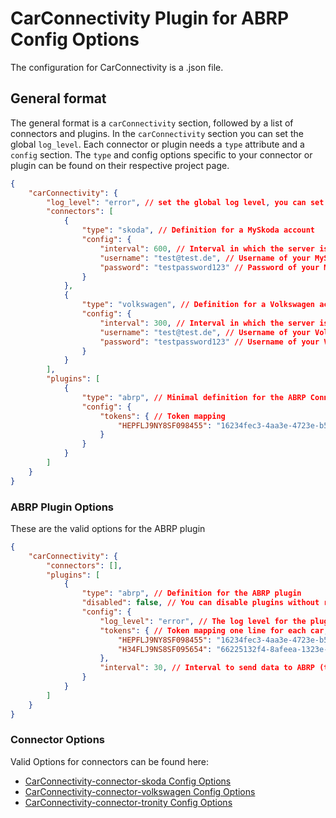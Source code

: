 # CarConnectivity Plugin for ABRP Config Options
The configuration for CarConnectivity is a .json file.
## General format
The general format is a `carConnectivity` section, followed by a list of connectors and plugins.
In the `carConnectivity` section you can set the global `log_level`.
Each connector or plugin needs a `type` attribute and a `config` section.
The `type` and config options specific to your connector or plugin can be found on their respective project page.
```json
{
    "carConnectivity": {
        "log_level": "error", // set the global log level, you can set individual log levels in the connectors and plugins
        "connectors": [
            {
                "type": "skoda", // Definition for a MySkoda account
                "config": {
                    "interval": 600, // Interval in which the server is checked in seconds
                    "username": "test@test.de", // Username of your MySkoda Account
                    "password": "testpassword123" // Password of your MySkoda Account
                }
            },
            {
                "type": "volkswagen", // Definition for a Volkswagen account
                "config": {
                    "interval": 300, // Interval in which the server is checked in seconds
                    "username": "test@test.de", // Username of your Volkswagen Account
                    "password": "testpassword123" // Username of your Volkswagen Account
                }
            }
        ],
        "plugins": [
            {
                "type": "abrp", // Minimal definition for the ABRP Connection
                "config": {
                    "tokens": { // Token mapping
                        "HEPFLJ9NY8SF098455": "16234fec3-4aa3e-4723e-b51f-1e5e37h4755da3"
                    }
                }
            }
        ]
    }
}
```
### ABRP Plugin Options
These are the valid options for the ABRP plugin
```json
{
    "carConnectivity": {
        "connectors": [],
        "plugins": [
            {
                "type": "abrp", // Definition for the ABRP plugin
                "disabled": false, // You can disable plugins without removing them from the config completely
                "config": {
                    "log_level": "error", // The log level for the plugin. Otherwise uses the global log level
                    "tokens": { // Token mapping one line for each car, key is the VIN, value is the ABRP token for the car
                        "HEPFLJ9NY8SF098455": "16234fec3-4aa3e-4723e-b51f-1e5e37h4755da3", // First car
                        "H34FLJ9NS8SF095654": "66225132f4-8afeea-1323e-b51f-1e53455dfe31", // Second car
                    },
                    "interval": 30, // Interval to send data to ABRP (this should be reasonably low to not stress the server)
                }
            }
        ]
    }
}
```

### Connector Options
Valid Options for connectors can be found here:
* [CarConnectivity-connector-skoda Config Options](https://github.com/tillsteinbach/CarConnectivity-connector-skoda/tree/main/doc/Config.md)
* [CarConnectivity-connector-volkswagen Config Options](https://github.com/tillsteinbach/CarConnectivity-connector-volkswagen/tree/main/doc/Config.md)
* [CarConnectivity-connector-tronity Config Options](https://github.com/tillsteinbach/CarConnectivity-connector-tronity/tree/main/doc/Config.md)